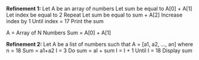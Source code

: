 **Refinement 1:**
Let A be an array of numbers
Let sum be equal to A[0] + A[1]
Let index be equal to 2
Repeat
	Let sum be equal to sum + A[2]
	Increase index by 1
Until index = 17
Print the sum

A = Array of N Numbers
Sum = A[0] + A[1]

**Refinement 2:**
Let A be a list of numbers such that A = [a1, a2, …, an] where n = 18
Sum = a1+a2
I = 3
Do sum = aI + sum
I = I + 1
Until I = 18
Display sum